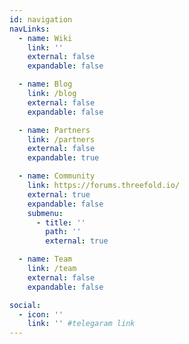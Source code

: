 ```yaml
---
id: navigation
navLinks:
  - name: Wiki
    link: ''
    external: false
    expandable: false

  - name: Blog
    link: /blog
    external: false
    expandable: false

  - name: Partners
    link: /partners
    external: false
    expandable: true

  - name: Community
    link: https://forums.threefold.io/
    external: true
    expandable: false
    submenu:
      - title: ''
        path: ''
        external: true

  - name: Team
    link: /team
    external: false
    expandable: false

social:
  - icon: ''
    link: '' #telegaram link
---
```


<!-- social:
  - icon: telegram-plane
    link: '' #telegaram link

  - icon: linkedin
    link: '' #linkedin link -->
